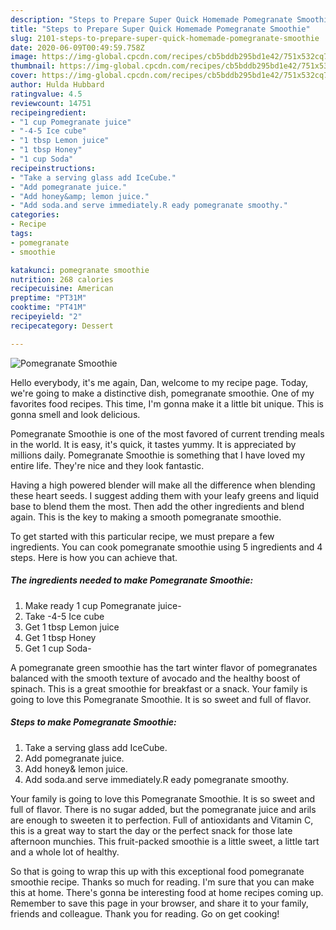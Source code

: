```yaml
---
description: "Steps to Prepare Super Quick Homemade Pomegranate Smoothie"
title: "Steps to Prepare Super Quick Homemade Pomegranate Smoothie"
slug: 2101-steps-to-prepare-super-quick-homemade-pomegranate-smoothie
date: 2020-06-09T00:49:59.758Z
image: https://img-global.cpcdn.com/recipes/cb5bddb295bd1e42/751x532cq70/pomegranate-smoothie-recipe-main-photo.jpg
thumbnail: https://img-global.cpcdn.com/recipes/cb5bddb295bd1e42/751x532cq70/pomegranate-smoothie-recipe-main-photo.jpg
cover: https://img-global.cpcdn.com/recipes/cb5bddb295bd1e42/751x532cq70/pomegranate-smoothie-recipe-main-photo.jpg
author: Hulda Hubbard
ratingvalue: 4.5
reviewcount: 14751
recipeingredient:
- "1 cup Pomegranate juice"
- "-4-5 Ice cube"
- "1 tbsp Lemon juice"
- "1 tbsp Honey"
- "1 cup Soda"
recipeinstructions:
- "Take a serving glass add IceCube."
- "Add pomegranate juice."
- "Add honey&amp; lemon juice."
- "Add soda.and serve immediately.R eady pomegranate smoothy."
categories:
- Recipe
tags:
- pomegranate
- smoothie

katakunci: pomegranate smoothie 
nutrition: 268 calories
recipecuisine: American
preptime: "PT31M"
cooktime: "PT41M"
recipeyield: "2"
recipecategory: Dessert

---
```



![Pomegranate Smoothie](https://img-global.cpcdn.com/recipes/cb5bddb295bd1e42/751x532cq70/pomegranate-smoothie-recipe-main-photo.jpg)

Hello everybody, it's me again, Dan, welcome to my recipe page. Today, we're going to make a distinctive dish, pomegranate smoothie. One of my favorites food recipes. This time, I'm gonna make it a little bit unique. This is gonna smell and look delicious.

Pomegranate Smoothie is one of the most favored of current trending meals in the world. It is easy, it's quick, it tastes yummy. It is appreciated by millions daily. Pomegranate Smoothie is something that I have loved my entire life. They're nice and they look fantastic.

Having a high powered blender will make all the difference when blending these heart seeds. I suggest adding them with your leafy greens and liquid base to blend them the most. Then add the other ingredients and blend again. This is the key to making a smooth pomegranate smoothie.


To get started with this particular recipe, we must prepare a few ingredients. You can cook pomegranate smoothie using 5 ingredients and 4 steps. Here is how you can achieve that.

<!--inarticleads1-->

##### The ingredients needed to make Pomegranate Smoothie:

1. Make ready 1 cup Pomegranate juice-
1. Take -4-5 Ice cube
1. Get 1 tbsp Lemon juice
1. Get 1 tbsp Honey
1. Get 1 cup Soda-


A pomegranate green smoothie has the tart winter flavor of pomegranates balanced with the smooth texture of avocado and the healthy boost of spinach. This is a great smoothie for breakfast or a snack. Your family is going to love this Pomegranate Smoothie. It is so sweet and full of flavor. 

<!--inarticleads2-->

##### Steps to make Pomegranate Smoothie:

1. Take a serving glass add IceCube.
1. Add pomegranate juice.
1. Add honey&amp; lemon juice.
1. Add soda.and serve immediately.R eady pomegranate smoothy.


Your family is going to love this Pomegranate Smoothie. It is so sweet and full of flavor. There is no sugar added, but the pomegranate juice and arils are enough to sweeten it to perfection. Full of antioxidants and Vitamin C, this is a great way to start the day or the perfect snack for those late afternoon munchies. This fruit-packed smoothie is a little sweet, a little tart and a whole lot of healthy. 

So that is going to wrap this up with this exceptional food pomegranate smoothie recipe. Thanks so much for reading. I'm sure that you can make this at home. There's gonna be interesting food at home recipes coming up. Remember to save this page in your browser, and share it to your family, friends and colleague. Thank you for reading. Go on get cooking!
